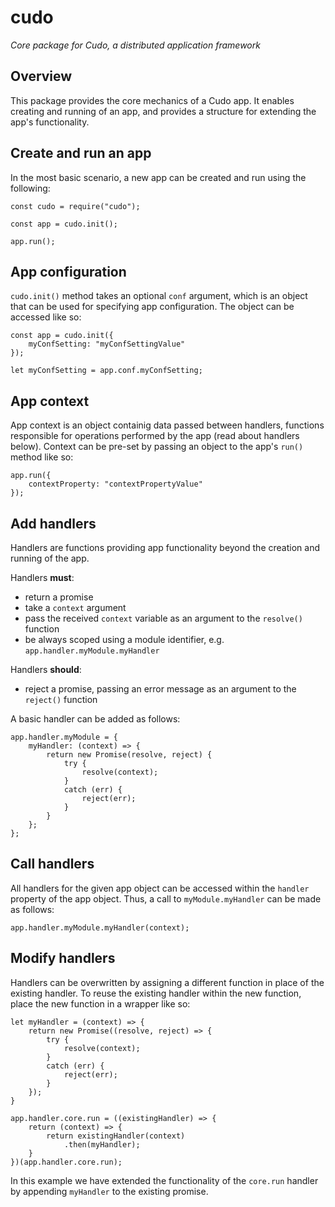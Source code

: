 # cudo

*Core package for Cudo, a distributed application framework*

## Overview
This package provides the core mechanics of a Cudo app. It enables creating and running of an app, and provides a structure for extending the app's functionality.

## Create and run an app
In the most basic scenario, a new app can be created and run using the following:
```
const cudo = require("cudo");

const app = cudo.init();

app.run();
```

## App configuration
`cudo.init()` method takes an optional `conf` argument, which is an object that can be used for specifying app configuration. The object can be accessed like so:
```
const app = cudo.init({
	myConfSetting: "myConfSettingValue"
});

let myConfSetting = app.conf.myConfSetting;
```

## App context
App context is an object containig data passed between handlers, functions responsible for operations performed by the app (read about handlers below). Context can be pre-set by passing an object to the app's `run()` method like so:
```
app.run({
	contextProperty: "contextPropertyValue"
});
```

## Add handlers
Handlers are functions providing app functionality beyond the creation and running of the app. 

Handlers **must**:
- return a promise
- take a `context` argument
- pass the received `context` variable as an argument to the `resolve()` function
- be always scoped using a module identifier, e.g. `app.handler.myModule.myHandler`

Handlers **should**:
- reject a promise, passing an error message as an argument to the `reject()` function

A basic handler can be added as follows:
```
app.handler.myModule = {
	myHandler: (context) => {
		return new Promise(resolve, reject) {
			try {
				resolve(context);
			}
			catch (err) {
				reject(err);
			}
		}
	};
};
```

## Call handlers
All handlers for the given app object can be accessed within the `handler` property of the app object. Thus, a call to `myModule.myHandler` can be made as follows:
```
app.handler.myModule.myHandler(context);
```

## Modify handlers
Handlers can be overwritten by assigning a different function in place of the existing handler. To reuse the existing handler within the new function, place the new function in a wrapper like so:
```
let myHandler = (context) => {
	return new Promise((resolve, reject) => {
		try {
			resolve(context);
		}
		catch (err) {
			reject(err);
		}
	});
}

app.handler.core.run = ((existingHandler) => {
    return (context) => {
        return existingHandler(context)
            .then(myHandler);
    }
})(app.handler.core.run);
```
In this example we have extended the functionality of the `core.run` handler by appending `myHandler` to the existing promise.
